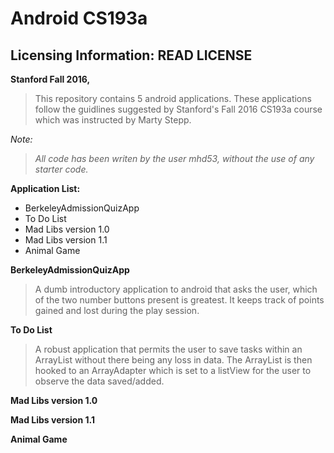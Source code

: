 # Android CS193a
## Licensing Information: READ LICENSE
**Stanford Fall 2016,** 
>This repository contains 5 android applications. These applications follow the guidlines suggested by Stanford's Fall 2016 CS193a course which was instructed by Marty Stepp.

*Note:*
>*All code has been writen by the user mhd53, without the use of any starter code.*

**Application List:** 

* BerkeleyAdmissionQuizApp
* To Do List
* Mad Libs version 1.0
* Mad Libs version 1.1
* Animal Game

**BerkeleyAdmissionQuizApp**
> A dumb introductory application to android that asks the user, which of the two number buttons present is greatest. 
It keeps track of points gained and lost during the play session.

**To Do List**
> A robust application that permits the user to save tasks within an ArrayList without there being any loss in data.
The ArrayList is then hooked to an ArrayAdapter which is set to a listView for the user to observe the data saved/added.

**Mad Libs version 1.0**
>

**Mad Libs version 1.1**
>

**Animal Game**
>




